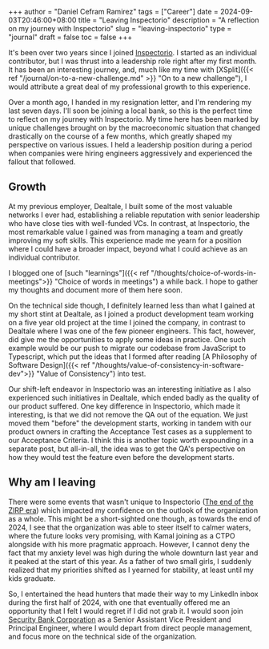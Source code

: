 +++
author = "Daniel Cefram Ramirez"
tags = ["Career"]
date = 2024-09-03T20:46:00+08:00
title = "Leaving Inspectorio"
description = "A reflection on my journey with Inspectorio"
slug = "leaving-inspectorio"
type = "journal"
draft = false 
toc = false
+++

It's been over two years since I joined [Inspectorio](https://inspectorio.com). I started as an individual
contributor, but I was thrust into a leadership role right after my first month.
It has been an interesting journey, and, much like my time with
[XSplit]({{< ref "/journal/on-to-a-new-challenge.md" >}} "On to a new challenge"),
I would attribute a great deal of my professional growth to this experience.

Over a month ago, I handed in my resignation letter, and I'm rendering my last
seven days. I'll soon be joining a local bank, so this is the perfect time to
reflect on my journey with Inspectorio. My time here has been marked by unique
challenges brought on by the macroeconomic situation that changed drastically on
the course of a few months, which greatly shaped my perspective on various issues.
I held a leadership position during a period when companies were hiring engineers
aggressively and experienced the fallout that followed.

## Growth

At my previous employer, Dealtale, I built some of the most valuable networks I
ever had, establishing a reliable reputation with senior leadership who have
close ties with well-funded VCs. In contrast, at Inspectorio, the most
remarkable value I gained was from managing a team and greatly improving my soft
skills. This experience made me yearn for a position where I could have a broader
impact, beyond what I could achieve as an individual contributor.

I blogged one of [such "learnings"]({{< ref "/thoughts/choice-of-words-in-meetings">}} "Choice of words in meetings")
a while back. I hope to gather my thoughts and document more of them here soon.

On the technical side though, I definitely learned less than what I gained at my
short stint at Dealtale, as I joined a product development team working on a
five year old project at the time I joined the company, in contrast to Dealtale
where I was one of the few pioneer engineers. This fact, however, did
give me the opportunities to apply some ideas in practice. One such example would
be our push to migrate our codebase from JavaScript to Typescript, which put the
ideas that I formed after reading
[A Philosophy of Software Design]({{< ref "/thoughts/value-of-consistency-in-software-dev">}} "Value of Consistency")
into test.

Our shift-left endeavor in Inspectorio was an interesting initiative as I also
experienced such initiatives in Dealtale, which ended badly as the quality of our
product suffered. One key difference in Inspectorio, which made it interesting, is
that we did not remove the QA out of the equation. We just moved them "before" the
development starts, working in tandem with our product owners in crafting the
Acceptance Test cases as a supplement to our Acceptance Criteria. I think this is
another topic worth expounding in a separate post, but all-in-all, the idea was to
get the QA's perspective on how they would test the feature even before the
development starts.

## Why am I leaving

There were some events that wasn't unique to Inspectorio ([The end of the ZIRP era](https://newsletter.pragmaticengineer.com/p/zirp))
which impacted my confidence on the outlook of the organization as a whole. This
might be a short-sighted one though, as towards the end of 2024, I see that the
organization was able to steer itself to calmer waters, where the future looks
very promising, with Kamal joining as a CTPO alongside with his more pragmatic
approach. However, I cannot deny the fact that my anxiety level was high during
the whole downturn last year and it peaked at the start of this year. As a father
of two small girls, I suddenly realized that my priorities shifted as I yearned
for stability, at least until my kids graduate.

So, I entertained the head hunters that made their way to my LinkedIn inbox
during the first half of 2024, with one that eventually offered me an opportunity
that I felt I would regret if I did not grab it. I would soon join
[Security Bank Corporation](https://www.securitybank.com/) as a Senior Assistant Vice President and
Principal Engineer, where I would depart from direct people management, and focus
more on the technical side of the organization.
